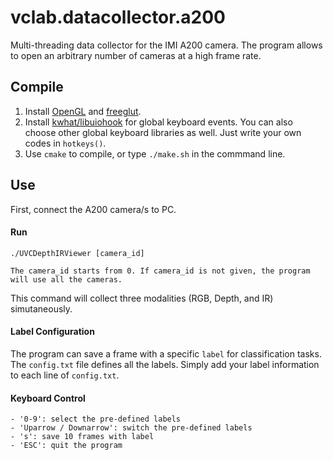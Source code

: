 # vclab.datacollector.a200
Multi-threading data collector for the IMI A200 camera. The program allows to open an arbitrary number of cameras at a high frame rate. 

## Compile
1. Install [OpenGL](https://www.opengl.org/) and [freeglut](http://freeglut.sourceforge.net/).
2. Install [kwhat/libuiohook](https://github.com/kwhat/libuiohook) for global keyboard events. You can also choose other global keyboard libraries as well. Just write your own codes in `hotkeys()`.
2. Use `cmake` to compile, or type `./make.sh` in the commmand line.

## Use

First, connect the A200 camera/s to PC.

#### Run
```
./UVCDepthIRViewer [camera_id] 

The camera_id starts from 0. If camera_id is not given, the program will use all the cameras.
```

This command will collect three modalities (RGB, Depth, and IR) simutaneously.

#### Label Configuration
The program can save a frame with a specific `label` for classification tasks. The `config.txt` file defines all the labels. Simply add your label information to each line of `config.txt`. 

#### Keyboard Control
```
- '0-9': select the pre-defined labels
- 'Uparrow / Downarrow': switch the pre-defined labels
- 's': save 10 frames with label
- 'ESC': quit the program
```
